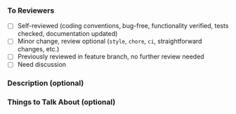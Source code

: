 ### To Reviewers
- [ ] Self-reviewed (coding conventions, bug-free, functionality verified, tests checked, documentation updated)
- [ ] Minor change, review optional (`style`, `chore`, `ci`, straightforward changes, etc.)
- [ ] Previously reviewed in feature branch, no further review needed
- [ ] Need discussion

### Description (optional)


### Things to Talk About (optional)
